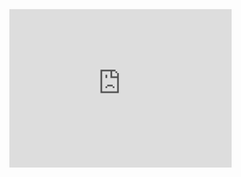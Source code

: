 <iframe id="kmsembed-1_vylb89w5" width="400" height="285" src="https://1700302.mediaspace.kaltura.com/embed/secure/iframe/entryId/1_vylb89w5/uiConfId/22844061" class="kmsembed" allowfullscreen webkitallowfullscreen mozAllowFullScreen allow="autoplay *; fullscreen *; encrypted-media *" referrerPolicy="no-referrer-when-downgrade" sandbox="allow-forms allow-same-origin allow-scripts allow-top-navigation allow-pointer-lock allow-popups allow-modals allow-orientation-lock allow-popups-to-escape-sandbox allow-presentation allow-top-navigation-by-user-activation" frameborder="0" title="Kaltura Player"></iframe>

